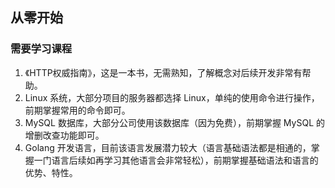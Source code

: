 ## 从零开始

### 需要学习课程
1. 《HTTP权威指南》，这是一本书，无需熟知，了解概念对后续开发非常有帮助。
2. Linux 系统，大部分项目的服务器都选择 Linux，单纯的使用命令进行操作，前期掌握常用的命令即可。
3. MySQL 数据库，大部分公司使用该数据库（因为免费），前期掌握 MySQL 的增删改查功能即可。
4. Golang 开发语言，目前该语言发展潜力较大（语言基础语法都是相通的，掌握一门语言后续如再学习其他语言会非常轻松），前期掌握基础语法和语言的优势、特性。


